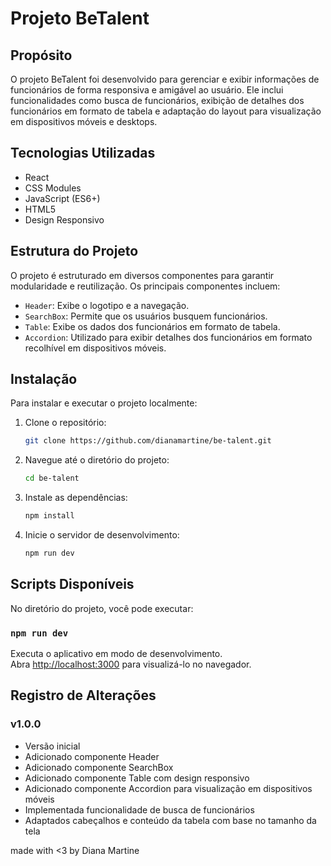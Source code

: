 # Projeto BeTalent

## Propósito

O projeto BeTalent foi desenvolvido para gerenciar e exibir informações de funcionários de forma responsiva e amigável ao usuário. Ele inclui funcionalidades como busca de funcionários, exibição de detalhes dos funcionários em formato de tabela e adaptação do layout para visualização em dispositivos móveis e desktops.

## Tecnologias Utilizadas

- React
- CSS Modules
- JavaScript (ES6+)
- HTML5
- Design Responsivo

## Estrutura do Projeto

O projeto é estruturado em diversos componentes para garantir modularidade e reutilização. Os principais componentes incluem:

- `Header`: Exibe o logotipo e a navegação.
- `SearchBox`: Permite que os usuários busquem funcionários.
- `Table`: Exibe os dados dos funcionários em formato de tabela.
- `Accordion`: Utilizado para exibir detalhes dos funcionários em formato recolhível em dispositivos móveis.

## Instalação

Para instalar e executar o projeto localmente:

1. Clone o repositório:
   ```bash
   git clone https://github.com/dianamartine/be-talent.git
   ```
2. Navegue até o diretório do projeto:
   ```bash
   cd be-talent
   ```
3. Instale as dependências:
   ```bash
   npm install
   ```
4. Inicie o servidor de desenvolvimento:
   ```bash
   npm run dev
   ```

## Scripts Disponíveis

No diretório do projeto, você pode executar:

### `npm run dev`

Executa o aplicativo em modo de desenvolvimento.\
Abra [http://localhost:3000](http://localhost:3000) para visualizá-lo no navegador.

## Registro de Alterações

### v1.0.0

- Versão inicial
- Adicionado componente Header
- Adicionado componente SearchBox
- Adicionado componente Table com design responsivo
- Adicionado componente Accordion para visualização em dispositivos móveis
- Implementada funcionalidade de busca de funcionários
- Adaptados cabeçalhos e conteúdo da tabela com base no tamanho da tela

made with <3 by Diana Martine
